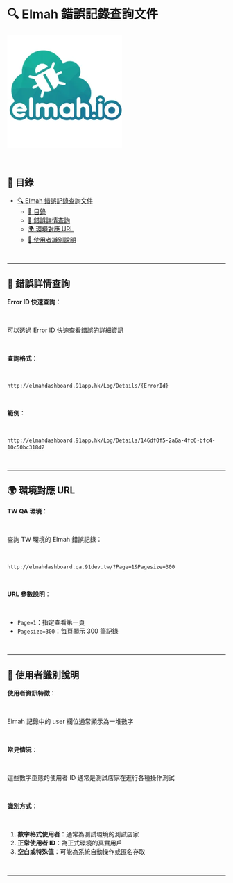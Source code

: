 # 🔍 Elmah 錯誤記錄查詢文件

![alt text](image.png)

<br>

## 📖 目錄

- [🔍 Elmah 錯誤記錄查詢文件](#-elmah-錯誤記錄查詢文件)
  - [📖 目錄](#-目錄)
  - [🔗 錯誤詳情查詢](#-錯誤詳情查詢)
  - [🌍 環境對應 URL](#-環境對應-url)
  - [👤 使用者識別說明](#-使用者識別說明)

<br>

---

## 🔗 錯誤詳情查詢

**Error ID 快速查詢**：

<br>

可以透過 Error ID 快速查看錯誤的詳細資訊

<br>

**查詢格式**：

<br>

```
http://elmahdashboard.91app.hk/Log/Details/{ErrorId}
```

<br>

**範例**：

<br>

```
http://elmahdashboard.91app.hk/Log/Details/146df0f5-2a6a-4fc6-bfc4-10c50bc318d2
```

<br>

---

## 🌍 環境對應 URL

**TW QA 環境**：

<br>

查詢 TW 環境的 Elmah 錯誤記錄：

<br>

```
http://elmahdashboard.qa.91dev.tw/?Page=1&Pagesize=300
```

<br>

**URL 參數說明**：

<br>

- `Page=1`：指定查看第一頁
- `Pagesize=300`：每頁顯示 300 筆記錄

<br>



---

## 👤 使用者識別說明

**使用者資訊特徵**：

<br>

Elmah 記錄中的 user 欄位通常顯示為一堆數字

<br>

**常見情況**：

<br>

這些數字型態的使用者 ID 通常是測試店家在進行各種操作測試

<br>

**識別方式**：

<br>

1. **數字格式使用者**：通常為測試環境的測試店家
2. **正常使用者 ID**：為正式環境的真實用戶
3. **空白或特殊值**：可能為系統自動操作或匿名存取

<br>

---